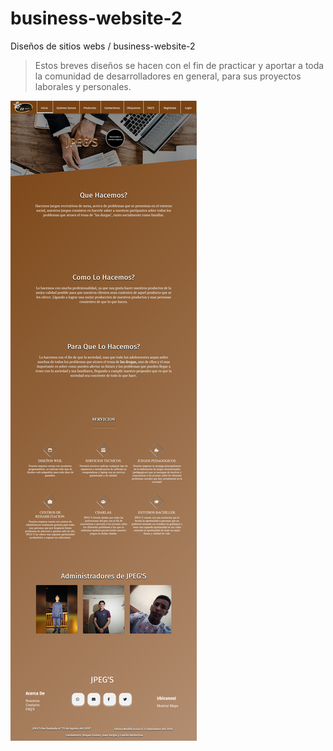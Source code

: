 # business-website-2

Diseños de sitios webs / business-website-2
> Estos breves diseños se hacen con el fin de practicar y aportar a toda la comunidad de desarrolladores en general, para sus proyectos laborales y personales.

![preview web site.](https://github.com/brayangomez22/business-website-2/blob/master/imagenes/preview.jpg)

